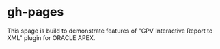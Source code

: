 gh-pages
========

This spage is build to demonstrate features of "GPV Interactive Report to XML" plugin for ORACLE APEX.
